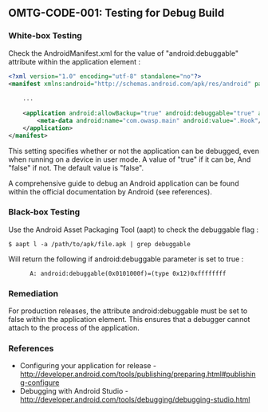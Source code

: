 ## <a name="OMTG-CODE-001"></a>OMTG-CODE-001: Testing for Debug Build

### White-box Testing

Check the AndroidManifest.xml for the value of "android:debuggable" attribute within the application element :

```xml
<?xml version="1.0" encoding="utf-8" standalone="no"?>
<manifest xmlns:android="http://schemas.android.com/apk/res/android" package="com.android.owasp">
    
    ...
    
    <application android:allowBackup="true" android:debuggable="true" android:icon="@drawable/ic_launcher" android:label="@string/app_name" android:theme="@style/AppTheme">
        <meta-data android:name="com.owasp.main" android:value=".Hook"/>
    </application>
</manifest>
```

This setting specifies whether or not the application can be debugged, even when running on a device in user mode. A value of "true" if it can be, And "false" if not. The default value is "false".

A comprehensive guide to debug an Android application can be found within the official documentation by Android (see references).



### Black-box Testing

Use the Android Asset Packaging Tool (aapt) to check the debuggable flag :

```
$ aapt l -a /path/to/apk/file.apk | grep debuggable
```

Will return the following if android:debuggable parameter is set to true :

```
      A: android:debuggable(0x0101000f)=(type 0x12)0xffffffff
```

### Remediation

For production releases, the attribute android:debuggable must be set to false within the application element. This ensures that a debugger cannot attach to the process of the application.

### References

* Configuring your application for release - http://developer.android.com/tools/publishing/preparing.html#publishing-configure 
* Debugging with Android Studio - http://developer.android.com/tools/debugging/debugging-studio.html

